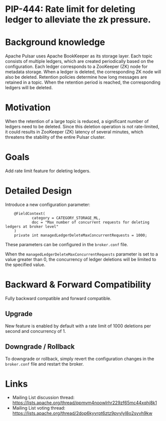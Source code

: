 
# PIP-444: Rate limit for deleting ledger to alleviate the zk pressure.

# Background knowledge

Apache Pulsar uses Apache BookKeeper as its storage layer. 
Each topic consists of multiple ledgers, which are created periodically based on the configuration.
Each ledger corresponds to a ZooKeeper (ZK) node for metadata storage. When a ledger is deleted, the corresponding ZK node will also be deleted.
Retention policies determine how long messages are retained in a topic. When the retention period is reached, the corresponding ledgers will be deleted.

# Motivation

When the retention of a large topic is reduced, a significant number of ledgers need to be deleted.
Since this deletion operation is not rate-limited, it could results in ZooKeeper (ZK) latency of several minutes,
which threatens the stability of the entire Pulsar cluster.

# Goals

Add rate limit feature for deleting ledgers.

# Detailed Design

Introduce a new configuration parameter:
```
    @FieldContext(
            category = CATEGORY_STORAGE_ML,
            doc = "Max number of concurrent requests for deleting ledgers at broker level"
    )
    private int managedLedgerDeleteMaxConcurrentRequests = 1000;
```
These parameters can be configured in the `broker.conf` file.

When the `managedLedgerDeleteMaxConcurrentRequests` parameter is set to a value greater than 0,
the concurrency of ledger deletions will be limited to the specified value.

# Backward & Forward Compatibility

Fully backward compatible and forward compatible.

## Upgrade

New feature is enabled by default with a rate limit of 1000 deletions per second and concurrency of 1.

## Downgrade / Rollback

To downgrade or rollback, simply revert the configuration changes in the `broker.conf` file and restart the broker.


# Links

<!--
Updated afterwards
-->
* Mailing List discussion thread: https://lists.apache.org/thread/ppmvm4noowlrhr229zf65mc44xqhj8k1
* Mailing List voting thread: https://lists.apache.org/thread/2dop6kyvrpt6ztz9pvylyl8o2syvh9kw
